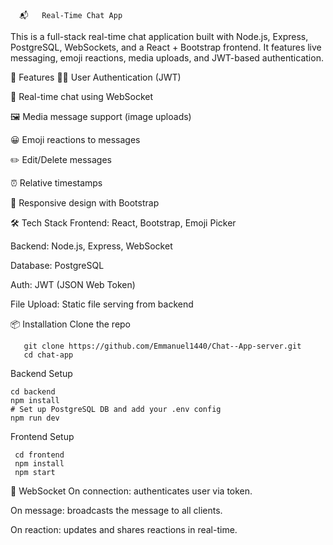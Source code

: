       📬   Real-Time Chat App

This is a full-stack real-time chat application built with Node.js, Express, PostgreSQL, WebSockets, and a React + Bootstrap frontend. It features live messaging, emoji reactions, media uploads, and JWT-based authentication.

🚀 Features
🧑‍💬 User Authentication (JWT)

💬 Real-time chat using WebSocket

🖼️ Media message support (image uploads)

😀 Emoji reactions to messages

✏️ Edit/Delete messages

⏰ Relative timestamps

📱 Responsive design with Bootstrap


🛠️ Tech Stack
  Frontend: React, Bootstrap, Emoji Picker

  Backend: Node.js, Express, WebSocket

  Database: PostgreSQL

Auth: JWT (JSON Web Token)

File Upload: Static file serving from backend

📦 Installation
     Clone the repo

       git clone https://github.com/Emmanuel1440/Chat--App-server.git
       cd chat-app
       
      
  Backend Setup

    cd backend
    npm install
    # Set up PostgreSQL DB and add your .env config
    npm run dev
    
   Frontend Setup

     cd frontend
     npm install
     npm start
     
🔄 WebSocket
On connection: authenticates user via token.

On message: broadcasts the message to all clients.

On reaction: updates and shares reactions in real-time.

